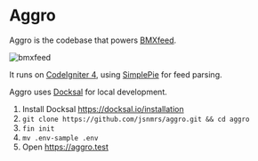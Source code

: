 # Aggro

Aggro is the codebase that powers [BMXfeed](https://bmxfeed.com). 

![bmxfeed](https://user-images.githubusercontent.com/1215760/98826155-4a15c100-242d-11eb-81fa-cdbe68a3e872.jpg)

It runs on [CodeIgniter 4](https://github.com/codeigniter4/CodeIgniter4), using [SimplePie](https://github.com/simplepie/simplepie) for feed parsing.

Aggro uses [Docksal](https://docksal.io) for local development.

1. Install Docksal <https://docksal.io/installation>
2. `git clone https://github.com/jsnmrs/aggro.git && cd aggro`
3. `fin init`
4. `mv .env-sample .env`
5. Open <https://aggro.test>
